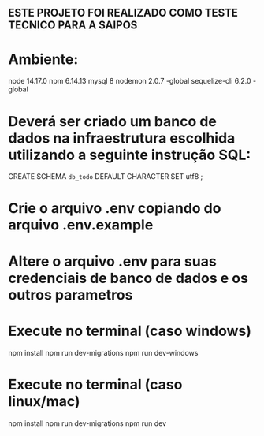 ## ESTE PROJETO FOI REALIZADO COMO TESTE TECNICO PARA A SAIPOS

# Ambiente:
node 14.17.0
npm 6.14.13
mysql 8
nodemon 2.0.7 -global
sequelize-cli 6.2.0 -global

# Deverá ser criado um banco de dados na infraestrutura escolhida utilizando a seguinte instrução SQL:
CREATE SCHEMA `db_todo` DEFAULT CHARACTER SET utf8 ;

# Crie o arquivo .env copiando do arquivo .env.example
# Altere o arquivo .env para suas credenciais de banco de dados e os outros parametros

# Execute no terminal (caso windows)
npm install
npm run dev-migrations
npm run dev-windows

# Execute no terminal (caso linux/mac)
npm install
npm run dev-migrations
npm run dev